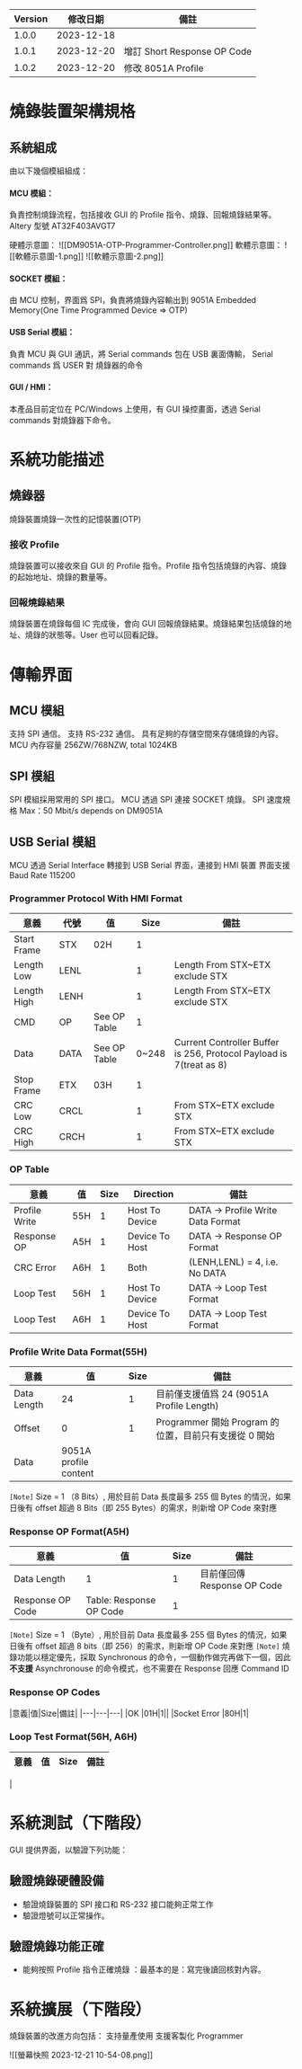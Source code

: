 | Version | 修改日期       | 備註                        |
| ------- | ---------- | ------------------------- |
| 1.0.0   | 2023-12-18 |                           |
| 1.0.1   | 2023-12-20 | 增訂 Short Response OP Code |
| 1.0.2   | 2023-12-20 | 修改 8051A Profile          |


# 燒錄裝置架構規格

## 系統組成
由以下幾個模組組成：
#### MCU 模組：
負責控制燒錄流程，包括接收 GUI 的 Profile 指令、燒錄、回報燒錄結果等。
Altery 型號  AT32F403AVGT7

硬體示意圖：
![[DM9051A-OTP-Programmer-Controller.png]]
軟體示意圖：
![[軟體示意圖-1.png]]
![[軟體示意圖-2.png]]
#### SOCKET 模組：
由 MCU 控制，界面爲 SPI，負責將燒錄內容輸出到 9051A Embedded Memory(One Time Programmed Device => OTP)
#### USB Serial 模組：
負責 MCU 與 GUI 通訊，將 Serial commands 包在 USB 裏面傳輸， Serial commands 爲 USER 對 燒錄器的命令
#### GUI / HMI：
本產品目前定位在 PC/Windows 上使用，有 GUI 操控畫面，透過 Serial commands 對燒錄器下命令。

# 系統功能描述
## 燒錄器
燒錄裝置燒錄一次性的記憶裝置(OTP)
### 接收 Profile
燒錄裝置可以接收來自 GUI 的 Profile 指令。Profile 指令包括燒錄的內容、燒錄的起始地址、燒錄的數量等。
### 回報燒錄結果
燒錄裝置在燒錄每個 IC 完成後，會向 GUI 回報燒錄結果。燒錄結果包括燒錄的地址、燒錄的狀態等。User 也可以回看記錄。


# 傳輸界面
## MCU 模組
支持 SPI 通信。
支持 RS-232 通信。
具有足夠的存儲空間來存儲燒錄的內容。MCU 內存容量 256ZW/768NZW, total 1024KB
## SPI 模組
SPI 模組採用常用的 SPI 接口。
MCU 透過 SPI 連接 SOCKET 燒錄。
SPI 速度規格 Max：50 Mbit/s depends on DM9051A
## USB Serial 模組
MCU 透過 Serial Interface 轉接到 USB Serial 界面，連接到 HMI 裝置
界面支援 Baud Rate 115200

### Programmer Protocol With HMI Format

|意義|代號|值|Size|備註|
|---|---|---|---|---|
|Start Frame|STX|02H|1||
|Length Low|LENL||1|Length From STX~ETX exclude STX|
|Length High|LENH||1|Length From STX~ETX exclude STX|
|CMD|OP|See OP Table|1||
|Data|DATA|See OP Table|0~248|Current Controller Buffer is 256, Protocol Payload is 7(treat as 8)|
|Stop Frame|ETX|03H|1||
|CRC Low|CRCL||1|From STX~ETX exclude STX|
|CRC High|CRCH||1|From STX~ETX exclude STX|


### OP Table

|意義|值|Size|Direction|備註|
|---|---|---|---|---|
|Profile Write|55H|1|Host To Device|DATA -> Profile Write Data Format|
|Response OP|A5H|1|Device To Host|DATA -> Response OP Format|
|CRC Error|A6H|1|Both|(LENH,LENL) = 4, i.e. No DATA|
|Loop Test|56H|1|Host To Device|DATA -> Loop Test Format|
|Loop Test|A6H|1|Device To Host|DATA -> Loop Test Format|

### Profile Write Data Format(55H)
|意義|值|Size|備註|
|---|---|---|---|
|Data Length |24|1|目前僅支援值爲 24 (9051A Profile Length)|
|Offset |0|1|Programmer 開始 Program 的位置，目前只有支援從 0 開始|
|Data  |9051A profile content|||

`[Note]` 
Size =  1 （8 Bits）, 用於目前 Data 長度最多 255 個 Bytes 的情況，如果日後有 offset 超過 8 Bits（即 255 Bytes）的需求，則新增 OP Code 來對應 
### Response OP Format(A5H)
|意義|值|Size|備註|
|---|---|---|---|
|Data Length |1|1|目前僅回傳 Response OP Code|
|Response OP Code |Table: Response OP Code|1||


`[Note]` 
Size =  1 （Byte）, 用於目前 Data 長度最多 255 個 Bytes 的情況，如果日後有 offset 超過 8 bits（即 256）的需求，則新增 OP Code 來對應 
`[Note]` 
燒錄功能以穩定優先，採取 Synchronous 的命令，一個動作做完再做下一個，因此**不支援** Asynchronouse 的命令模式，也不需要在 Response 回應 Command ID
### Response OP Codes
|意義|值|Size|備註|
|---|---|---|
|OK |01H|1||
|Socket Error |80H|1|

### Loop Test Format(56H, A6H)
|意義|值|Size|備註|
|---|---|---|---|
|
# 系統測試（下階段）
GUI 提供界面，以驗證下列功能：
## 驗證燒錄硬體設備
+ 驗證燒錄裝置的 SPI 接口和 RS-232 接口能夠正常工作
+ 驗證燈號可以正常操作。
## 驗證燒錄功能正確
+ 能夠按照 Profile 指令正確燒錄 ：最基本的是：寫完後讀回核對內容。

# 系統擴展（下階段）
燒錄裝置的改進方向包括：
支持量產使用
支援客製化 Programmer






![[螢幕快照 2023-12-21 10-54-08.png]]